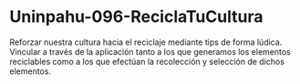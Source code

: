 # Uninpahu-096-ReciclaTuCultura
Reforzar nuestra cultura hacia el reciclaje mediante tips de forma lúdica.
Vincular a través de la aplicación tanto a los que generamos los elementos reciclables como a los que efectúan la recolección y selección de dichos elementos.
